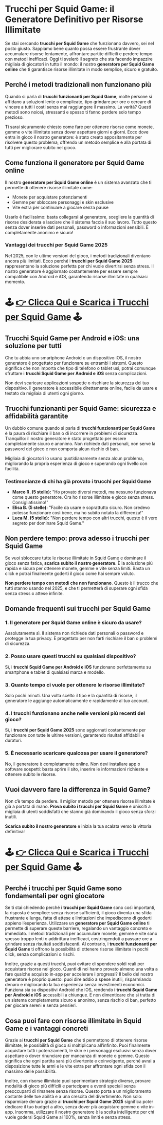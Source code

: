 <h1>Trucchi per Squid Game: il Generatore Definitivo per Risorse Illimitate</h1>

<p>Se stai cercando <strong>trucchi per Squid Game</strong> che funzionano davvero, sei nel posto giusto. Sappiamo bene quanto possa essere frustrante dover accumulare risorse lentamente, affrontare partite difficili e perdere tempo con metodi inefficaci. Oggi ti svelerò il segreto che sta facendo impazzire migliaia di giocatori in tutto il mondo: il nostro <strong>generatore per Squid Game online</strong> che ti garantisce risorse illimitate in modo semplice, sicuro e gratuito.</p>

<h2>Perché i metodi tradizionali non funzionano più</h2>

<p>Quando si parla di <strong>trucchi funzionanti per Squid Game</strong>, molte persone si affidano a soluzioni lente o complicate, tipo grindare per ore o cercare di vincere a tutti i costi senza mai raggiungere il massimo. La verità? Questi metodi sono noiosi, stressanti e spesso ti fanno perdere solo tempo prezioso.</p>

<p>Ti sarai sicuramente chiesto come fare per ottenere risorse come monete, gemme o vite illimitate senza dover aspettare giorni e giorni. Ecco dove entra in gioco il nostro generatore: è stato creato appositamente per risolvere questo problema, offrendo un metodo semplice e alla portata di tutti per migliorare subito nel gioco.</p>

<h2>Come funziona il generatore per Squid Game online</h2>

<p>Il nostro <strong>generatore per Squid Game online</strong> è un sistema avanzato che ti permette di ottenere risorse illimitate come:</p>

<ul>
  <li>Monete per acquistare potenziamenti</li>
  <li>Gemme per sbloccare personaggi e skin esclusive</li>
  <li>Vite extra per continuare a giocare senza pause</li>
</ul>

<p>Usarlo è facilissimo: basta collegarsi al generatore, scegliere la quantità di risorse desiderata e lasciare che il sistema faccia il suo lavoro. Tutto questo senza dover inserire dati personali, password o informazioni sensibili. È completamente anonimo e sicuro!</p>

<h3>Vantaggi dei trucchi per Squid Game 2025</h3>

<p>Nel 2025, con le ultime versioni del gioco, i metodi tradizionali diventano ancora più limitati. Ecco perché i <strong>trucchi per Squid Game 2025</strong> rappresentano la soluzione perfetta per chi vuole divertirsi senza stress. Il nostro generatore è aggiornato costantemente per essere sempre compatibile con Android e iOS, garantendo risorse illimitate in qualsiasi momento.</p>

# 🕹️ **[👉 Clicca Qui e Scarica i Trucchi per Squid Game](https://tinyurl.com/nomadedigi)** 🕹️

<h2>Trucchi Squid Game per Android e iOS: una soluzione per tutti</h2>

<p>Che tu abbia uno smartphone Android o un dispositivo iOS, il nostro generatore è progettato per funzionare su entrambi i sistemi. Questo significa che non importa che tipo di telefono o tablet usi, potrai comunque sfruttare i <strong>trucchi Squid Game per Android e iOS</strong> senza complicazioni.</p>

<p>Non devi scaricare applicazioni sospette o rischiare la sicurezza del tuo dispositivo. Il generatore è accessibile direttamente online, facile da usare e testato da migliaia di utenti ogni giorno.</p>

<h2>Trucchi funzionanti per Squid Game: sicurezza e affidabilità garantite</h2>

<p>Un dubbio comune quando si parla di <strong>trucchi funzionanti per Squid Game</strong> è la paura di rischiare il ban o di incorrere in problemi di sicurezza. Tranquillo: il nostro generatore è stato progettato per essere completamente sicuro e anonimo. Non richiede dati personali, non serve la password del gioco e non comporta alcun rischio di ban.</p>

<p>Migliaia di giocatori lo usano quotidianamente senza alcun problema, migliorando la propria esperienza di gioco e superando ogni livello con facilità.</p>

<h3>Testimonianze di chi ha già provato i trucchi per Squid Game</h3>

<ul>
  <li><strong>Marco R. (5 stelle):</strong> "Ho provato diversi metodi, ma nessuno funzionava come questo generatore. Ora ho risorse illimitate e gioco senza stress. Consigliatissimo!"</li>
  <li><strong>Elisa B. (5 stelle):</strong> "Facile da usare e soprattutto sicuro. Non credevo potesse funzionare così bene, ma ho subito notato la differenza!"</li>
  <li><strong>Luca M. (5 stelle):</strong> "Non perdere tempo con altri trucchi, questo è il vero segreto per dominare Squid Game." </li>
</ul>

<h2>Non perdere tempo: prova adesso i trucchi per Squid Game</h2>

<p>Se vuoi sbloccare tutte le risorse illimitate in Squid Game e dominare il gioco senza fatica, <strong>scarica subito il nostro generatore</strong>. È la soluzione più rapida e sicura per ottenere monete, gemme e vite senza limiti. Basta un click e potrai finalmente goderti il gioco come hai sempre voluto.</p>

<p><strong>Non perdere tempo con metodi che non funzionano.</strong> Questo è il trucco che tutti stanno usando nel 2025, e che ti permetterà di superare ogni sfida senza stress o attese infinite.</p>

<h2>Domande frequenti sui trucchi per Squid Game</h2>

<h3>1. Il generatore per Squid Game online è sicuro da usare?</h3>
<p>Assolutamente sì. Il sistema non richiede dati personali o password e protegge la tua privacy. È progettato per non farti rischiare il ban o problemi di sicurezza.</p>

<h3>2. Posso usare questi trucchi su qualsiasi dispositivo?</h3>
<p>Sì, i <strong>trucchi Squid Game per Android e iOS</strong> funzionano perfettamente su smartphone e tablet di qualsiasi marca e modello.</p>

<h3>3. Quanto tempo ci vuole per ottenere le risorse illimitate?</h3>
<p>Solo pochi minuti. Una volta scelto il tipo e la quantità di risorse, il generatore le aggiunge automaticamente e rapidamente al tuo account.</p>

<h3>4. I trucchi funzionano anche nelle versioni più recenti del gioco?</h3>
<p>Sì, i <strong>trucchi per Squid Game 2025</strong> sono aggiornati costantemente per funzionare con tutte le ultime versioni, garantendo risultati affidabili e duraturi.</p>

<h3>5. È necessario scaricare qualcosa per usare il generatore?</h3>
<p>No, il generatore è completamente online. Non devi installare app o software sospetti: basta aprire il sito, inserire le informazioni richieste e ottenere subito le risorse.</p>

<h2>Vuoi davvero fare la differenza in Squid Game?</h2>

<p>Non c’è tempo da perdere. Il miglior metodo per ottenere risorse illimitate è già a portata di mano. <strong>Prova subito i trucchi per Squid Game</strong> e unisciti a migliaia di utenti soddisfatti che stanno già dominando il gioco senza sforzi inutili.</p>

<p><strong>Scarica subito il nostro generatore</strong> e inizia la tua scalata verso la vittoria definitiva!</p>

# 🕹️ **[👉 Clicca Qui e Scarica i Trucchi per Squid Game](https://tinyurl.com/nomadedigi)** 🕹️

<h2>Perché i trucchi per Squid Game sono fondamentali per ogni giocatore</h2>

<p>Se ti stai chiedendo perché i <strong>trucchi per Squid Game</strong> sono così importanti, la risposta è semplice: senza risorse sufficienti, il gioco diventa una sfida frustrante e lunga, fatta di attese e limitazioni che impediscono di goderti appieno l’esperienza. Utilizzare un <strong>generatore per Squid Game online</strong> ti permette di superare queste barriere, regalando un vantaggio concreto e immediato. I metodi tradizionali per accumulare monete, gemme e vite sono spesso troppo lenti o addirittura inefficaci, costringendoti a passare ore a grindare senza risultati soddisfacenti. Al contrario, i <strong>trucchi funzionanti per Squid Game</strong> ti offrono la possibilità di ottenere risorse illimitate in pochi click, senza complicazioni o rischi.</p>

<p>Inoltre, grazie a questi trucchi, puoi evitare di spendere soldi reali per acquistare risorse nel gioco. Quanti di noi hanno provato almeno una volta a fare qualche acquisto in-app per accelerare i progressi? Il bello del nostro generatore è proprio questo: puoi dire addio a spese inutili, risparmiando denaro e migliorando la tua esperienza senza investimenti economici. Funziona sia su dispositivi Android che iOS, rendendo i <strong>trucchi Squid Game per Android e iOS</strong> accessibili a chiunque. E non dimenticare che si tratta di un sistema completamente sicuro e anonimo, senza rischio di ban, perfetto per giocare sereni e senza pensieri.</p>

<h2>Cosa puoi fare con risorse illimitate in Squid Game e i vantaggi concreti</h2>

<p>Grazie ai <strong>trucchi per Squid Game</strong> che ti permettono di ottenere risorse illimitate, le possibilità di gioco si moltiplicano all’infinito. Puoi finalmente acquistare tutti i potenziamenti, le skin e i personaggi esclusivi senza dover aspettare o dover rinunciare per mancanza di monete o gemme. Questo significa che ogni partita sarà più divertente e coinvolgente, perché avrai a disposizione tutte le armi e le vite extra per affrontare ogni sfida con il massimo delle possibilità.</p>

<p>Inoltre, con risorse illimitate puoi sperimentare strategie diverse, provare modalità di gioco più difficili e partecipare a eventi speciali senza preoccuparti di rimanere senza risorse. Questo porta a un miglioramento costante delle tue abilità e a una crescita del divertimento. Non solo: risparmiare denaro grazie ai <strong>trucchi per Squid Game 2025</strong> significa poter dedicare il tuo budget a altro, senza dover più acquistare gemme o vite in-app. Insomma, utilizzare il nostro generatore è la scelta intelligente per chi vuole godersi Squid Game al 100%, senza limiti e senza stress.</p>
